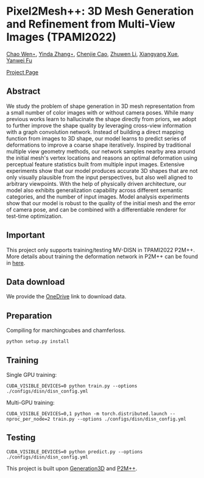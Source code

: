 # Pixel2Mesh++: 3D Mesh Generation and Refinement from Multi-View Images (TPAMI2022)

[Chao Wen⋆](https://walsvid.github.io/),
[Yinda Zhang⋆](https://www.zhangyinda.com/),
[Chenjie Cao](https://github.com/ewrfcas),
[Zhuwen Li](https://scholar.google.com.sg/citations?user=gIBLutQAAAAJ&hl=en),
[Xiangyang Xue](https://scholar.google.com.hk/citations?user=DTbhX6oAAAAJ&hl=zh-CN),
[Yanwei Fu](http://yanweifu.github.io/)


[Project Page](https://ewrfcas.github.io/Pixel2MeshPlusPlus-MVDISN/)

## Abstract

We study the problem of shape generation in 3D mesh representation from a small number of color images with or without camera poses.
While many previous works learn to hallucinate the shape directly from priors, we adopt to further improve the shape quality by
leveraging cross-view information with a graph convolution network. Instead of building a direct mapping function from images to
3D shape, our model learns to predict series of deformations to improve a coarse shape iteratively. Inspired by traditional multiple
view geometry methods, our network samples nearby area around the initial mesh's vertex locations and reasons an optimal deformation
using perceptual feature statistics built from multiple input images. Extensive experiments show that our model produces accurate 3D
shapes that are not only visually plausible from the input perspectives, but also well aligned to arbitrary viewpoints. With the help
of physically driven architecture, our model also exhibits generalization capability across different semantic categories, and the
number of input images. Model analysis experiments show that our model is robust to the quality of the initial mesh and the error of
camera pose, and can be combined with a differentiable renderer for test-time optimization.

## Important

This project only supports training/testing MV-DISN in TPAMI2022 P2M++. More details about training the deformation network in P2M++ can be found in [here](https://github.com/walsvid/Pixel2MeshPlusPlus).

## Data download

We provide the [OneDrive](https://1drv.ms/f/s!Arld9Vmkf6wRgdg8ZcdNvR98vjpSaQ) link to download data.

## Preparation

Compiling for marchingcubes and chamferloss.

```
python setup.py install
```

## Training

Single GPU training:

```
CUDA_VISIBLE_DEVICES=0 python train.py --options ./configs/disn/disn_config.yml
```

Multi-GPU training:

```
CUDA_VISIBLE_DEVICES=0,1 python -m torch.distributed.launch --nproc_per_node=2 train.py --options ./configs/disn/disn_config.yml
```

## Testing

```
CUDA_VISIBLE_DEVICES=0 python predict.py --options ./configs/disn/disn_config.yml
```

This project is built upon [Generation3D](https://github.com/walsvid/Generation3D) and [P2M++](https://github.com/walsvid/Pixel2MeshPlusPlus).
